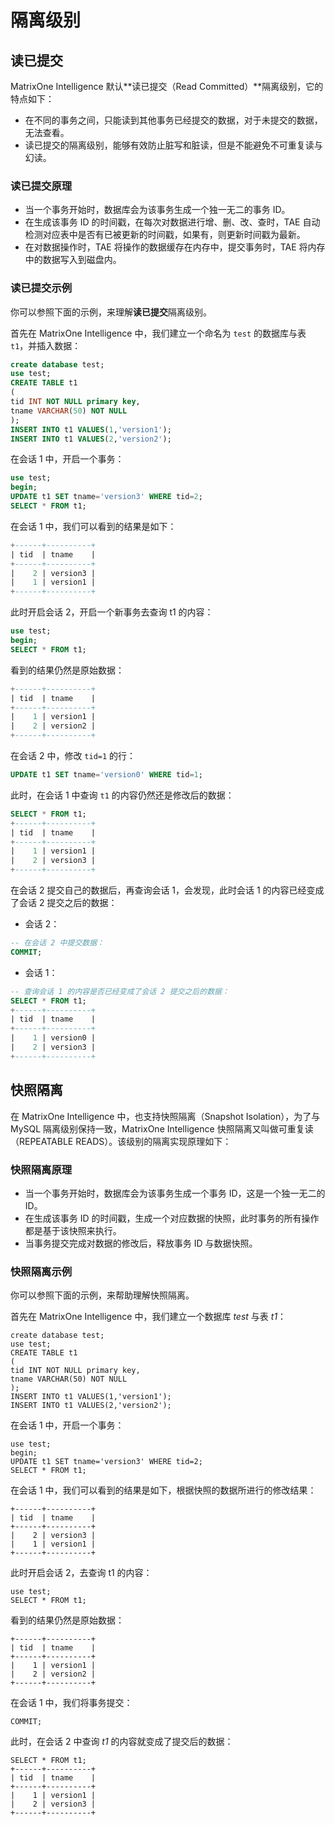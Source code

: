 # 隔离级别

## 读已提交

MatrixOne Intelligence 默认**读已提交（Read Committed）**隔离级别，它的特点如下：

- 在不同的事务之间，只能读到其他事务已经提交的数据，对于未提交的数据，无法查看。
- 读已提交的隔离级别，能够有效防止脏写和脏读，但是不能避免不可重复读与幻读。

### 读已提交原理

- 当一个事务开始时，数据库会为该事务生成一个独一无二的事务 ID。
- 在生成该事务 ID 的时间戳，在每次对数据进行增、删、改、查时，TAE 自动检测对应表中是否有已被更新的时间戳，如果有，则更新时间戳为最新。
- 在对数据操作时，TAE 将操作的数据缓存在内存中，提交事务时，TAE 将内存中的数据写入到磁盘内。

### 读已提交示例

你可以参照下面的示例，来理解**读已提交**隔离级别。

首先在 MatrixOne Intelligence 中，我们建立一个命名为 `test` 的数据库与表 `t1`，并插入数据：

```sql
create database test;
use test;
CREATE TABLE t1
(
tid INT NOT NULL primary key,
tname VARCHAR(50) NOT NULL
);
INSERT INTO t1 VALUES(1,'version1');
INSERT INTO t1 VALUES(2,'version2');
```

在会话 1 中，开启一个事务：

```sql
use test;
begin;
UPDATE t1 SET tname='version3' WHERE tid=2;
SELECT * FROM t1;
```

在会话 1 中，我们可以看到的结果是如下：

```sql
+------+----------+
| tid  | tname    |
+------+----------+
|    2 | version3 |
|    1 | version1 |
+------+----------+
```

此时开启会话 2，开启一个新事务去查询 t1 的内容：

```sql
use test;
begin;
SELECT * FROM t1;
```

看到的结果仍然是原始数据：

```sql
+------+----------+
| tid  | tname    |
+------+----------+
|    1 | version1 |
|    2 | version2 |
+------+----------+
```

在会话 2 中，修改 `tid=1` 的行：

```sql
UPDATE t1 SET tname='version0' WHERE tid=1;
```

此时，在会话 1 中查询 `t1` 的内容仍然还是修改后的数据：

```sql
SELECT * FROM t1;
+------+----------+
| tid  | tname    |
+------+----------+
|    1 | version1 |
|    2 | version3 |
+------+----------+
```

在会话 2 提交自己的数据后，再查询会话 1，会发现，此时会话 1 的内容已经变成了会话 2 提交之后的数据：

- 会话 2：

```sql
-- 在会话 2 中提交数据：
COMMIT;
```

- 会话 1：

```sql
-- 查询会话 1 的内容是否已经变成了会话 2 提交之后的数据：
SELECT * FROM t1;
+------+----------+
| tid  | tname    |
+------+----------+
|    1 | version0 |
|    2 | version3 |
+------+----------+
```

## 快照隔离

在 MatrixOne Intelligence 中，也支持快照隔离（Snapshot Isolation），为了与 MySQL 隔离级别保持一致，MatrixOne Intelligence 快照隔离又叫做可重复读（REPEATABLE READS）。该级别的隔离实现原理如下：

### 快照隔离原理

- 当一个事务开始时，数据库会为该事务生成一个事务 ID，这是一个独一无二的 ID。
- 在生成该事务 ID 的时间戳，生成一个对应数据的快照，此时事务的所有操作都是基于该快照来执行。
- 当事务提交完成对数据的修改后，释放事务 ID 与数据快照。

### 快照隔离示例

你可以参照下面的示例，来帮助理解快照隔离。

首先在 MatrixOne Intelligence 中，我们建立一个数据库 *test* 与表 *t1*：

```
create database test;
use test;
CREATE TABLE t1
(
tid INT NOT NULL primary key,
tname VARCHAR(50) NOT NULL
);
INSERT INTO t1 VALUES(1,'version1');
INSERT INTO t1 VALUES(2,'version2');
```

在会话 1 中，开启一个事务：

```
use test;
begin;
UPDATE t1 SET tname='version3' WHERE tid=2;
SELECT * FROM t1;
```

在会话 1 中，我们可以看到的结果是如下，根据快照的数据所进行的修改结果：

```
+------+----------+
| tid  | tname    |
+------+----------+
|    2 | version3 |
|    1 | version1 |
+------+----------+
```

此时开启会话 2，去查询 t1 的内容：

```
use test;
SELECT * FROM t1;
```

看到的结果仍然是原始数据：

```
+------+----------+
| tid  | tname    |
+------+----------+
|    1 | version1 |
|    2 | version2 |
+------+----------+
```

在会话 1 中，我们将事务提交：

```
COMMIT;
```

此时，在会话 2 中查询 *t1* 的内容就变成了提交后的数据：

```
SELECT * FROM t1;
+------+----------+
| tid  | tname    |
+------+----------+
|    1 | version1 |
|    2 | version3 |
+------+----------+
```
